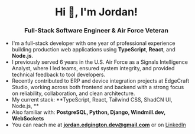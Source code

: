 <h1 align="center">Hi 👋, I'm Jordan!</h1>
<h3 align="center">Full-Stack Software Engineer & Air Force Veteran</h3>

- I'm a full-stack developer with one year of professional experience building production web applications using **TypeScript**, **React**, and **Node.js**.
- I previously served 6 years in the U.S. Air Force as a Signals Intelligence Analyst, where I led teams, ensured system integrity, and provided technical feedback to tool developers.
- Recently contributed to ERP and device integration projects at EdgeCraft Studio, working across both frontend and backend with a strong focus on reliability, collaboration, and clean architecture.
- My current stack: **TypeScript, React, Tailwind CSS, ShadCN UI, Node.js, **
- Also familiar with: **PostgreSQL, Python, Django, Windmill.dev, WebSockets**
- You can reach me at **jordan.edgington.dev@gmail.com** or on [LinkedIn](https://www.linkedin.com/in/jordanedgington/)

<!---
Jordan-Edgington/Jordan-Edgington is a ✨ special ✨ repository because its `README.md` (this file) appears on your GitHub profile.
You can click the Preview link to take a look at your changes.
--->
